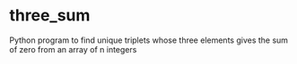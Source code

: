 # three_sum
Python program to find unique triplets whose three elements gives the sum of zero from an array of n integers
